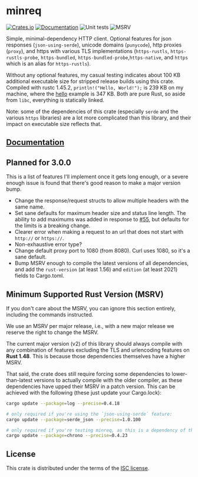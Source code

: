 # minreq
[![Crates.io](https://img.shields.io/crates/d/minreq.svg)](https://crates.io/crates/minreq)
[![Documentation](https://docs.rs/minreq/badge.svg)](https://docs.rs/minreq)
![Unit tests](https://github.com/neonmoe/minreq/actions/workflows/unit-tests.yml/badge.svg)
![MSRV](https://github.com/neonmoe/minreq/actions/workflows/msrv.yml/badge.svg)

Simple, minimal-dependency HTTP client. Optional features for json
responses (`json-using-serde`), unicode domains (`punycode`), http
proxies (`proxy`), and https with various TLS implementations
(`https-rustls`, `https-rustls-probe`, `https-bundled`,
`https-bundled-probe`,`https-native`, and `https` which is an alias
for `https-rustls`).

Without any optional features, my casual testing indicates about 100
KB additional executable size for stripped release builds using this
crate. Compiled with rustc 1.45.2, `println!("Hello, World!");` is 239
KB on my machine, where the [hello](examples/hello.rs) example is 347
KB. Both are pure Rust, so aside from `libc`, everything is statically
linked.

Note: some of the dependencies of this crate (especially `serde` and
the various `https` libraries) are a lot more complicated than this
library, and their impact on executable size reflects that.

## [Documentation](https://docs.rs/minreq)

## Planned for 3.0.0

This is a list of features I'll implement once it gets long enough, or
a severe enough issue is found that there's good reason to make a
major version bump.

- Change the response/request structs to allow multiple headers with
  the same name.
- Set sane defaults for maximum header size and status line
  length. The ability to add maximums was added in response to
  [#55](https://github.com/neonmoe/minreq/issues/55), but defaults for
  the limits is a breaking change.
- Clearer error when making a request to an url that does not start
  with `http://` or `https://`.
- Non-exhaustive error type?
- Change default proxy port to 1080 (from 8080). Curl uses 1080, so it's a sane
  default.
- Bump MSRV enough to compile the latest versions of all dependencies, and add
  the `rust-version` (at least 1.56) and `edition` (at least 2021) fields to
  Cargo.toml.

## Minimum Supported Rust Version (MSRV)

If you don't care about the MSRV, you can ignore this section
entirely, including the commands instructed.

We use an MSRV per major release, i.e., with a new major release we
reserve the right to change the MSRV.

The current major version (v2) of this library should always compile with any
combination of features excluding the TLS and urlencoding features on **Rust
1.48**. This is because those dependencies themselves have a higher MSRV.

That said, the crate does still require forcing some dependencies to
lower-than-latest versions to actually compile with the older
compiler, as these dependencies have upped their MSRV in a patch
version. This can be achieved with the following (these just update
your Cargo.lock):

```sh
cargo update --package=log --precise=0.4.18

# only required if you're using the `json-using-serde` feature:
cargo update --package=serde_json --precise=1.0.100

# only required if you're testing minreq, as this is a dependency of the dev-dependency `tiny_http`:
cargo update --package=chrono --precise=0.4.23
```

## License
This crate is distributed under the terms of the [ISC license](COPYING.md).
